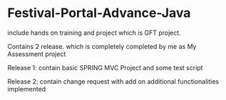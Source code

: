 # Festival-Portal-Advance-Java
include hands on training and project which is GFT project.  

Contains 2 release. which is completely completed by me as My Assessment project

Release 1:  contain basic SPRING MVC Project and some test script

Release 2:  contain change request with add on additional functionalities implemented 

